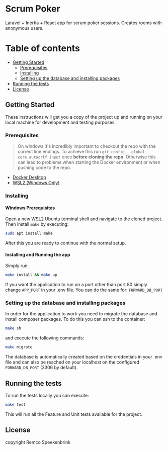 # Scrum Poker
Laravel + Inertia + React app for scrum poker sessions. Creates rooms with anonymous users.

# Table of contents

- [Getting Started](#getting-started)
    - [Prerequisites](#prerequisites)
    - [Installing](#installing)
    - [Setting up the database and installing packages](#setting-up-the-database-and-installing-packages)
- [Running the tests](#running-the-tests)
- [License](#license)

## Getting Started

These instructions will get you a copy of the project up and running on your local machine for development and testing purposes.

### Prerequisites

> On windows it's incredibly important to checkout the repo with the correct line endings. To achieve this run `git config --global core.autocrlf input` once **before cloning the repo**. Otherwise this can lead to problems when starting the Docker environment or when pushing code to the repo.

- [Docker Desktop](https://www.docker.com/products/docker-desktop)
- [WSL2 (Windows Only)](https://docs.microsoft.com/en-us/windows/wsl/install-win10)

### Installing

#### Windows Prerequisites

Open a new WSL2 Ubuntu terminal shell and navigate to the cloned project. Then install `make` by executing:

```bash
sudo apt install make
```

After this you are ready to continue with the normal setup.

#### Installing and Running the app

Simply run:

```bash
make install && make up
```

If you want the application to run on a port other than port 80 simply change `APP_PORT` in your .env file. You can do the
same for:
`FORWARD_DB_PORT`

### Setting up the database and installing packages

In order for the application to work you need to migrate the database and install composer packages. To do this
you can ssh to the container:

````bash
make sh
````

and execute the following commands:

```bash
make migrate
```

The database is automatically created based on the credentials in your .env file and can also be reached on your
localhost on the configured `FORWARD_DB_PORT` (3306 by default).

## Running the tests

To run the tests locally you can execute:

```bash
make test
```

This will run all the Feature and Unit tests available for the project.

## License

copyright Remco Speekenbrink
